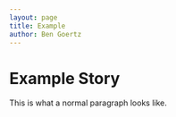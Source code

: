 ```yaml
---
layout: page
title: Example
author: Ben Goertz
---
```


# Example Story

This is what a normal paragraph looks like.
